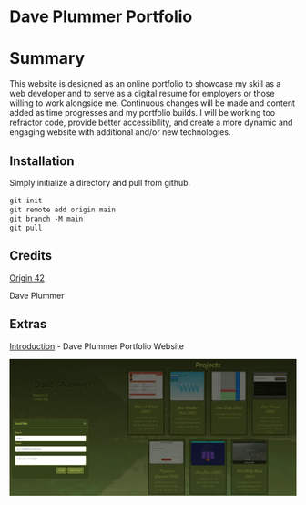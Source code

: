 # Dave Plummer Portfolio

# Summary

This website is designed as an online portfolio to showcase my skill as a web developer and to serve as a digital resume for employers or those willing to work alongside me. Continuous changes will be made and content added as time progresses and my portfolio builds. 
I will be working too refractor code, provide better accessibility, and create a more dynamic and engaging website with additional and/or new technologies.

## Installation
Simply initialize a directory and pull from github. 
```
git init
git remote add origin main
git branch -M main
git pull
```

## Credits

[Origin 42](https://origin-42.github.io/Portfolio-Page---Dave-Plummer/)

Dave Plummer

## Extras



[Introduction](https://origin-42.github.io/Portfolio-Page---Dave-Plummer/) - Dave Plummer Portfolio Website

![snippet](./assets/images/portfolio_screenshot.jpg)


